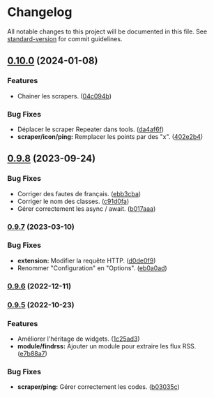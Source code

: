 # Changelog

All notable changes to this project will be documented in this file. See [standard-version](https://github.com/conventional-changelog/standard-version) for commit guidelines.

## [0.10.0](https://github.com/regseb/gout/compare/v0.9.8...v0.10.0) (2024-01-08)


### Features

* Chainer les scrapers. ([04c094b](https://github.com/regseb/gout/commit/04c094b9f08b7ed980e27c57fd922d7e3f86e1fb))


### Bug Fixes

* Déplacer le scraper Repeater dans tools. ([da4af6f](https://github.com/regseb/gout/commit/da4af6fbf59a68223468b52abb401c2e683e5630))
* **scraper/icon/ping:** Remplacer les points par des "x". ([402e2b4](https://github.com/regseb/gout/commit/402e2b400f16b92b6e9e193a7ae70f1dacc5ff9b))

## [0.9.8](https://github.com/regseb/gout/compare/v0.9.7...v0.9.8) (2023-09-24)


### Bug Fixes

* Corriger des fautes de français. ([ebb3cba](https://github.com/regseb/gout/commit/ebb3cba7bc03a738ef59055d857b2673dade3e32))
* Corriger le nom des classes. ([c91d0fa](https://github.com/regseb/gout/commit/c91d0fa7befa9582dad35712b2a3fdf630183f31))
* Gérer correctement les async / await. ([b017aaa](https://github.com/regseb/gout/commit/b017aaade74a678200fa4a8c597463fcd6296c33))

### [0.9.7](https://github.com/regseb/gout/compare/v0.9.6...v0.9.7) (2023-03-10)


### Bug Fixes

* **extension:** Modifier la requête HTTP. ([d0de0f9](https://github.com/regseb/gout/commit/d0de0f947c53fb594cdd61956952b297dd226114))
* Renommer "Configuration" en "Options". ([eb0a0ad](https://github.com/regseb/gout/commit/eb0a0adcffdb07559a5853b630701cdfc197ddca))

### [0.9.6](https://github.com/regseb/gout/compare/v0.9.5...v0.9.6) (2022-12-11)

### [0.9.5](https://github.com/regseb/gout/compare/v0.9.4...v0.9.5) (2022-10-23)


### Features

* Améliorer l'héritage de widgets. ([1c25ad3](https://github.com/regseb/gout/commit/1c25ad37d0063bed18f4065d980d78ef2250e7eb))
* **module/findrss:** Ajouter un module pour extraire les flux RSS. ([e7b88a7](https://github.com/regseb/gout/commit/e7b88a7e534ae6b335b5bffa4341e35f0d17a995))


### Bug Fixes

* **scraper/ping:** Gérer correctement les codes. ([b03035c](https://github.com/regseb/gout/commit/b03035ca4d5779653cbf0ab1811341a7c163d658))
